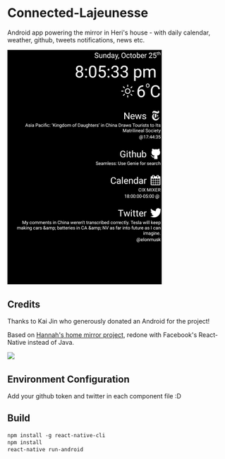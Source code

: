 # Connected-Lajeunesse

Android app powering the mirror in Heri's house - with daily calendar, weather, github, tweets notifications, news etc.

<img src="https://github.com/heri/Connected-Lajeunesse/blob/master/preview.jpg?raw=true" width="350px" />

## Credits

Thanks to Kai Jin who generously donated an Android for the project! 

Based on [Hannah's home mirror project](https://github.com/HannahMitt/HomeMirror), redone with Facebook's React-Native instead of Java.

<img src="https://raw.githubusercontent.com/HannahMitt/HomeMirror/master/design/IMG_20150825_191621.jpg" width="350px" />


## Environment Configuration
Add your github token and twitter in each component file :D

## Build
```
npm install -g react-native-cli
npm install
react-native run-android
```
